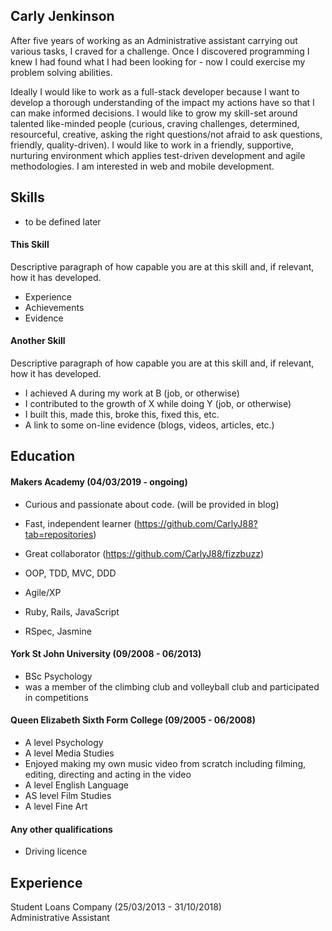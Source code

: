 ## Carly Jenkinson

After five years of working as an Administrative assistant carrying out various tasks, I craved for a challenge. Once I discovered programming I knew I had found what I had been looking for - now I could exercise my problem solving abilities.

Ideally I would like to work as a full-stack developer because I want to develop a thorough understanding of the impact my actions have so that I can make informed decisions. I would like to grow my skill-set around talented like-minded people (curious, craving challenges, determined, resourceful, creative, asking the right questions/not afraid to ask questions, friendly, quality-driven). I would like to work in a friendly, supportive, nurturing environment which applies test-driven development and agile methodologies. I am interested in web and mobile development.

## Skills

- to be defined later

#### This Skill

Descriptive paragraph of how capable you are at this skill and, if relevant, how it has developed.

- Experience
- Achievements
- Evidence

#### Another Skill

Descriptive paragraph of how capable you are at this skill and, if relevant, how it has developed.

- I achieved A during my work at B (job, or otherwise)
- I contributed to the growth of X while doing Y (job, or otherwise)
- I built this, made this, broke this, fixed this, etc.
- A link to some on-line evidence (blogs, videos, articles, etc.)

## Education

#### Makers Academy (04/03/2019 - ongoing)

- Curious and passionate about code. (will be provided in blog)
- Fast, independent learner (https://github.com/CarlyJ88?tab=repositories)
- Great collaborator (https://github.com/CarlyJ88/fizzbuzz)

- OOP, TDD, MVC, DDD
- Agile/XP
- Ruby, Rails, JavaScript
- RSpec, Jasmine

#### York St John University (09/2008 - 06/2013)

- BSc Psychology
- was a member of the climbing club and volleyball club and participated in competitions

#### Queen Elizabeth Sixth Form College (09/2005 - 06/2008)

- A level Psychology
- A level Media Studies
- Enjoyed making my own music video from scratch including filming, editing, directing and acting in the video
- A level English Language
- AS level Film Studies
- A level Fine Art

#### Any other qualifications

- Driving licence

## Experience

Student Loans Company (25/03/2013 - 31/10/2018)    
Administrative Assistant
